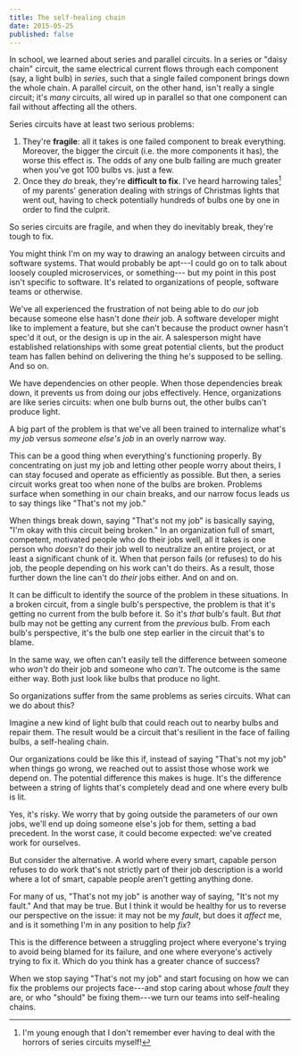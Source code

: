 ```yaml
---
title: The self-healing chain
date: 2015-05-25
published: false
---
```


In school, we learned about series and parallel circuits. In a series or "daisy chain" circuit, the
same electrical current flows through each component (say, a light bulb) in *series*, such that a
single failed component brings down the whole chain. A parallel circuit, on the other hand, isn't
really a single circuit; it's *many* circuits, all wired up in parallel so that one component can
fail without affecting all the others.

Series circuits have at least two serious problems:

1. They're **fragile**: all it takes is one failed component to break everything. Moreover, the
   bigger the circuit (i.e. the more components it has), the worse this effect is. The odds of any
   one bulb failing are much greater when you've got 100 bulbs vs. just a few.
2. Once they *do* break, they're **difficult to fix**. I've heard harrowing tales[^harrowing-tales]
   of my parents' generation dealing with strings of Christmas lights that went out, having to check
   potentially hundreds of bulbs one by one in order to find the culprit.

So series circuits are fragile, and when they do inevitably break, they're tough to fix.

You might think I'm on my way to drawing an analogy between circuits and software systems. That
would probably be apt---I could go on to talk about loosely coupled microservices, or something---
but my point in this post isn't specific to software. It's related to organizations of people,
software teams or otherwise.

We've all experienced the frustration of not being able to do *our* job because someone else hasn't
done *their* job. A software developer might like to implement a feature, but she can't because the
product owner hasn't spec'd it out, or the design is up in the air. A salesperson might have
established relationships with some great potential clients, but the product team has fallen behind
on delivering the thing he's supposed to be selling. And so on.

We have dependencies on other people. When those dependencies break down, it prevents us from doing
our jobs effectively. Hence, organizations are like series circuits: when one bulb burns out, the
other bulbs can't produce light.

A big part of the problem is that we've all been trained to internalize what's *my job* versus
*someone else's job* in an overly narrow way.

This can be a good thing when everything's functioning properly. By concentrating on just my job and
letting other people worry about theirs, I can stay focused and operate as efficiently as possible.
But then, a series circuit works great too when none of the bulbs are broken. Problems surface when
something in our chain breaks, and our narrow focus leads us to say things like "That's not my job."

When things break down, saying "That's not my job" is basically saying, "I'm okay with this circuit
being broken." In an organization full of smart, competent, motivated people who do their jobs well,
all it takes is one person who *doesn't* do their job well to neutralize an entire project, or at
least a significant chunk of it. When that person fails (or refuses) to do his job, the people
depending on his work can't do theirs. As a result, those further down the line can't do *their*
jobs either. And on and on.

It can be difficult to identify the source of the problem in these situations. In a broken circuit,
from a single bulb's perspective, the problem is that it's getting no current from the bulb before
it. So it's *that* bulb's fault. But *that* bulb may not be getting any current from the *previous*
bulb. From each bulb's perspective, it's the bulb one step earlier in the circuit that's to blame.

In the same way, we often can't easily tell the difference between someone who *won't* do their job
and someone who *can't*. The outcome is the same either way. Both just look like bulbs that produce
no light.

So organizations suffer from the same problems as series circuits. What can we do about this?

Imagine a new kind of light bulb that could reach out to nearby bulbs and repair them. The result
would be a circuit that's resilient in the face of failing bulbs, a self-healing chain.

Our organizations could be like this if, instead of saying "That's not my job" when things go wrong,
we reached out to assist those whose work we depend on. The potential difference this makes is huge.
It's the difference between a string of lights that's completely dead and one where every bulb is
lit.

Yes, it's risky. We worry that by going outside the parameters of our own jobs, we'll end up doing
someone else's job for them, setting a bad precedent. In the worst case, it could become expected:
we've created work for ourselves.

But consider the alternative. A world where every smart, capable person refuses to do work that's
not strictly part of their job description is a world where a lot of smart, capable people aren't
getting anything done.

For many of us, "That's not my job" is another way of saying, "It's not my fault." And that may be
true. But I think it would be healthy for us to reverse our perspective on the issue: it may not be
my *fault*, but does it *affect* me, and is it something I'm in any position to help *fix*?

This is the difference between a struggling project where everyone's trying to avoid being blamed
for its failure, and one where everyone's actively trying to fix it. Which do you think has a
greater chance of success?

When we stop saying "That's not my job" and start focusing on how we can fix the problems our
projects face---and stop caring about whose *fault* they are, or who "should" be fixing them---we
turn our teams into self-healing chains.

[^harrowing-tales]: I'm young enough that I don't remember ever having to deal with the horrors of series circuits myself!
